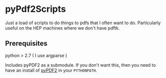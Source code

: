 
pyPdf2Scripts
=============

Just a load of scripts to do things to pdfs that I often want to do.
Particularly useful on the HEP machines where we don't have pdftk.

Prerequisites
-------------
python > 2.7 ( I use argparse )

Includes pyPDF2 as a submodule. 
If you don't want this, then you need to have an install of [pyPDF2](http://github.com/mstamy2/PyPDF2) in your `PYTHONPATH`.
